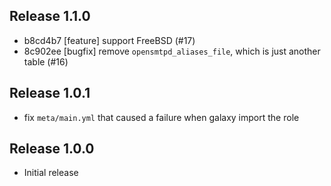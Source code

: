 ## Release 1.1.0

* b8cd4b7 [feature] support FreeBSD (#17)
* 8c902ee [bugfix] remove `opensmtpd_aliases_file`, which is just another table (#16)

## Release 1.0.1

* fix `meta/main.yml` that caused a failure when galaxy import the role

## Release 1.0.0

* Initial release
